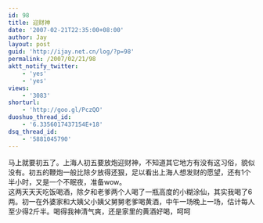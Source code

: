 ```yaml
---
id: 98
title: 迎财神
date: '2007-02-21T22:35:00+08:00'
author: Jay
layout: post
guid: 'http://ijay.net.cn/log/?p=98'
permalink: /2007/02/21/98
aktt_notify_twitter:
    - 'yes'
    - 'yes'
views:
    - '3083'
shorturl:
    - 'http://goo.gl/PczQO'
duoshuo_thread_id:
    - '6.3356017437154E+18'
dsq_thread_id:
    - '5881045790'
---
```


马上就要初五了。上海人初五要放炮迎财神，不知道其它地方有没有这习俗，貌似没有。初五的鞭炮一般比除夕放得还狠，足以看出上海人想发财的愿望，还有1个半小时，又是一个不眠夜，准备wow。<br />这两天天天吃饭喝酒，除夕和老爹两个人喝了一瓶高度的小糊涂仙，其实我喝了6两。初一在外婆家和大姨父小姨父舅舅老爹喝黄酒，中午一场晚上一场，估计每人至少得2斤半。喝得我神清气爽，还是家里的黄酒好喝，呵呵<br />